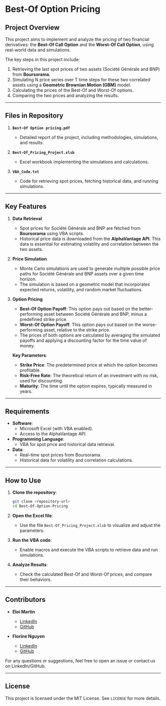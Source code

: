 # Best-Of Option Pricing

## **Project Overview**
This project aims to implement and analyze the pricing of two financial derivatives: the **Best-Of Call Option** and the **Worst-Of Call Option**, using real-world data and simulations.

The key steps in this project include:
1. Retrieving the last spot prices of two assets (Société Générale and BNP) from **Boursorama**.
2. Simulating N price series over T time steps for these two correlated assets using a **Geometric Brownian Motion (GBM)** model.
3. Calculating the prices of the Best-Of and Worst-Of options.
4. Comparing the two prices and analyzing the results.

---

## **Files in Repository**
1. **`Best-Of Option pricing.pdf`**  
   - Detailed report of the project, including methodologies, simulations, and results.

2. **`Best-Of_Pricing_Project.xlsb`**  
   - Excel workbook implementing the simulations and calculations.

3. **`VBA_Code.txt`**  
   - Code for retrieving spot prices, fetching historical data, and running simulations.

---
## Key Features

1. **Data Retrieval**
   - Spot prices for Société Générale and BNP are fetched from **Boursorama** using VBA scripts.
   - Historical price data is downloaded from the **AlphaVantage API**. This data is essential for estimating volatility and correlation between the two assets.

2. **Price Simulation**
   - Monte Carlo simulations are used to generate multiple possible price paths for Société Générale and BNP assets over a given time horizon.
   - The simulation is based on a geometric model that incorporates expected returns, volatility, and random market fluctuations.

3. **Option Pricing**
   - **Best-Of Option Payoff**: This option pays out based on the better-performing asset between Société Générale and BNP, minus a predefined strike price.
   - **Worst-Of Option Payoff**: This option pays out based on the worse-performing asset, relative to the strike price.
   - The prices of both options are calculated by averaging the simulated payoffs and applying a discounting factor for the time value of money.

   **Key Parameters**:
   - **Strike Price**: The predetermined price at which the option becomes profitable.  
   - **Risk-Free Rate**: The theoretical return of an investment with no risk, used for discounting.  
   - **Maturity**: The time until the option expires, typically measured in years.

---

## **Requirements**
- **Software**:
  - Microsoft Excel (with VBA enabled).
  - Access to the AlphaVantage API.
- **Programming Language**:
  - VBA for spot price and historical data retrieval.
- **Data**:
  - Real-time spot prices from Boursorama.
  - Historical data for volatility and correlation calculations.

---

## How to Use

1. **Clone the repository**:
   ```bash
   git clone <repository-url>
   cd Best-Of-Option-Pricing
   ```

2. **Open the Excel file**:
   - Use the file `Best-Of_Pricing_Project.xlsb` to visualize and adjust the parameters.

3. **Run the VBA code**:
   - Enable macros and execute the VBA scripts to retrieve data and run simulations.

4. **Analyze Results**:
   - Check the calculated Best-Of and Worst-Of prices, and compare their behaviors.

---

## Contributors

- **Eloi Martin**  
  - [LinkedIn](https://www.linkedin.com/in/eloi-martin-a20475267/)  
  - [GitHub](https://github.com/EloiMt)

- **Florine Nguyen**  
  - [LinkedIn](https://www.linkedin.com/in/florine-nguyen/)  
  - [GitHub](https://github.com/FlorineNguyen)


For any questions or suggestions, feel free to open an issue or contact us on LinkedIn/GitHub.

---

## License

This project is licensed under the MIT License. See `LICENSE` for more details.
